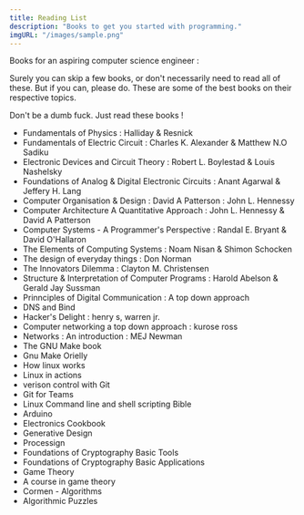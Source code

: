 ```yaml
---
title: Reading List
description: "Books to get you started with programming."
imgURL: "/images/sample.png"
---
```


Books for an aspiring computer science engineer :

Surely you can skip a few books, or don't necessarily need to read all of these.
But if you can, please do. These are some of the best books on their respective topics.

Don't be a dumb fuck. Just read these books !

* Fundamentals of Physics : Halliday & Resnick
* Fundamentals of Electric Circuit : Charles K. Alexander & Matthew N.O Sadiku
* Electronic Devices and Circuit Theory : Robert L. Boylestad & Louis Nashelsky
* Foundations of Analog & Digital Electronic Circuits : Anant Agarwal & Jeffery H. Lang
* Computer Organisation & Design : David A Patterson : John L. Hennessy
* Computer Architecture A Quantitative Approach : John L. Hennessy & David A Patterson
* Computer Systems - A Programmer's Perspective : Randal E. Bryant & David O'Hallaron
* The Elements of Computing Systems : Noam Nisan & Shimon Schocken
* The design of everyday things : Don Norman
* The Innovators Dilemma : Clayton M. Christensen
* Structure & Interpretation of Computer Programs : Harold Abelson & Gerald Jay Sussman
* Prinnciples of Digital Communication : A top down approach 
* DNS and Bind
* Hacker's Delight : henry s, warren jr.
* Computer networking a top down approach : kurose ross
* Networks : An introduction : MEJ Newman
* The GNU Make book
* Gnu Make Orielly
* How linux works
* Linux in actions
* verison control with Git 
* Git for Teams
* Linux Command line and shell scripting Bible
* Arduino
* Electronics Cookbook
* Generative Design
* Processign
* Foundations of Cryptography Basic Tools
* Foundations of Cryptography Basic Applications
* Game Theory
* A course in game theory
* Cormen - Algorithms
* Algorithmic Puzzles

